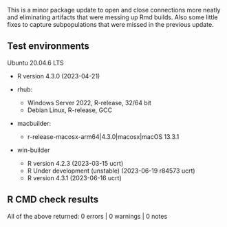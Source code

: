 This is a minor package update to open and close connections more neatly and eliminating artifacts that were messing up Rmd builds. Also some little fixes to capture subpopulations that were missed in the previous update.

## Test environments
Ubuntu 20.04.6 LTS
  * R version 4.3.0 (2023-04-21)
  
* rhub:
  * Windows Server 2022, R-release, 32/64 bit
  * Debian Linux, R-release, GCC

* macbuilder:
  * r-release-macosx-arm64|4.3.0|macosx|macOS 13.3.1

* win-builder
  * R version 4.2.3 (2023-03-15 ucrt)
  * R Under development (unstable) (2023-06-19 r84573 ucrt)
  * R version 4.3.1 (2023-06-16 ucrt)

## R CMD check results
All of the above returned:
0 errors | 0 warnings | 0 notes 
